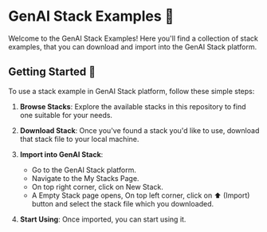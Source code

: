 # GenAI Stack Examples 📄

Welcome to the GenAI Stack Examples! Here you'll find a collection of stack examples, that you can download and import into the GenAI Stack platform.

## Getting Started 🚀

To use a stack example in GenAI Stack platform, follow these simple steps:

1. **Browse Stacks**: Explore the available stacks in this repository to find one suitable for your needs.

2. **Download Stack**: Once you've found a stack you'd like to use, download that stack file to your local machine.

3. **Import into GenAI Stack**:

   - Go to the GenAI Stack platform.
   - Navigate to the My Stacks Page.
   - On top right corner, click on New Stack.
   - A Empty Stack page opens, On top left corner, click on ⬆️ (Import) button and select the stack file which you downloaded.

4. **Start Using**: Once imported, you can start using it.
